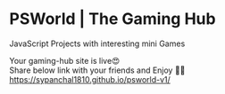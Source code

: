 # PSWorld | The Gaming Hub

JavaScript Projects with interesting mini Games

Your gaming-hub site is live😍 <br>
Share below link with your friends and Enjoy 🎉🥳<br>
https://sypanchal1810.github.io/psworld-v1/
